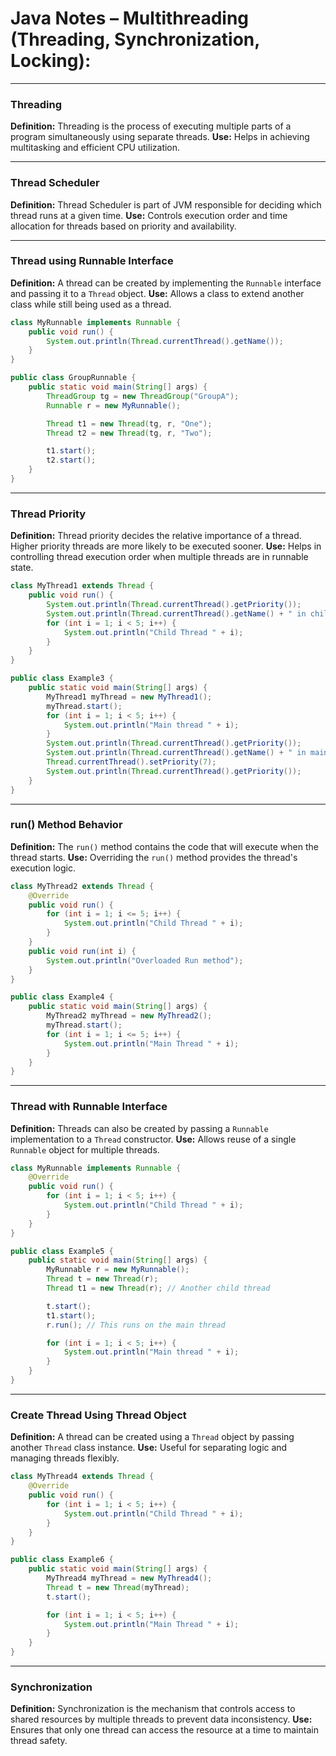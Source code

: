 # Java Notes – Multithreading (Threading, Synchronization, Locking):

---

### Threading

**Definition:**
Threading is the process of executing multiple parts of a program simultaneously using separate threads.
**Use:** Helps in achieving multitasking and efficient CPU utilization.

---

### Thread Scheduler

**Definition:**
Thread Scheduler is part of JVM responsible for deciding which thread runs at a given time.
**Use:** Controls execution order and time allocation for threads based on priority and availability.

---

### Thread using Runnable Interface

**Definition:**
A thread can be created by implementing the `Runnable` interface and passing it to a `Thread` object.
**Use:** Allows a class to extend another class while still being used as a thread.

```java
class MyRunnable implements Runnable {
    public void run() {
        System.out.println(Thread.currentThread().getName());
    }
}

public class GroupRunnable {
    public static void main(String[] args) {
        ThreadGroup tg = new ThreadGroup("GroupA");
        Runnable r = new MyRunnable();

        Thread t1 = new Thread(tg, r, "One");
        Thread t2 = new Thread(tg, r, "Two");

        t1.start();
        t2.start();
    }
}
```

---

### Thread Priority

**Definition:**
Thread priority decides the relative importance of a thread. Higher priority threads are more likely to be executed sooner.
**Use:** Helps in controlling thread execution order when multiple threads are in runnable state.

```java
class MyThread1 extends Thread {
    public void run() {
        System.out.println(Thread.currentThread().getPriority());
        System.out.println(Thread.currentThread().getName() + " in child");
        for (int i = 1; i < 5; i++) {
            System.out.println("Child Thread " + i);
        }
    }
}

public class Example3 {
    public static void main(String[] args) {
        MyThread1 myThread = new MyThread1();
        myThread.start();
        for (int i = 1; i < 5; i++) {
            System.out.println("Main thread " + i);
        }
        System.out.println(Thread.currentThread().getPriority());
        System.out.println(Thread.currentThread().getName() + " in main method");
        Thread.currentThread().setPriority(7);
        System.out.println(Thread.currentThread().getPriority());
    }
}
```

---

### run() Method Behavior

**Definition:**
The `run()` method contains the code that will execute when the thread starts.
**Use:** Overriding the `run()` method provides the thread's execution logic.

```java
class MyThread2 extends Thread {
    @Override
    public void run() {
        for (int i = 1; i <= 5; i++) {
            System.out.println("Child Thread " + i);
        }
    }
    public void run(int i) {
        System.out.println("Overloaded Run method");
    }
}

public class Example4 {
    public static void main(String[] args) {
        MyThread2 myThread = new MyThread2();
        myThread.start();
        for (int i = 1; i <= 5; i++) {
            System.out.println("Main Thread " + i);
        }
    }
}
```

---

### Thread with Runnable Interface

**Definition:**
Threads can also be created by passing a `Runnable` implementation to a `Thread` constructor.
**Use:** Allows reuse of a single `Runnable` object for multiple threads.

```java
class MyRunnable implements Runnable {
    @Override
    public void run() {
        for (int i = 1; i < 5; i++) {
            System.out.println("Child Thread " + i);
        }
    }
}

public class Example5 {
    public static void main(String[] args) {
        MyRunnable r = new MyRunnable();
        Thread t = new Thread(r);
        Thread t1 = new Thread(r); // Another child thread

        t.start();
        t1.start();
        r.run(); // This runs on the main thread

        for (int i = 1; i < 5; i++) {
            System.out.println("Main thread " + i);
        }
    }
}
```

---

### Create Thread Using Thread Object

**Definition:**
A thread can be created using a `Thread` object by passing another `Thread` class instance.
**Use:** Useful for separating logic and managing threads flexibly.

```java
class MyThread4 extends Thread {
    @Override
    public void run() {
        for (int i = 1; i < 5; i++) {
            System.out.println("Child Thread " + i);
        }
    }
}

public class Example6 {
    public static void main(String[] args) {
        MyThread4 myThread = new MyThread4();
        Thread t = new Thread(myThread);
        t.start();

        for (int i = 1; i < 5; i++) {
            System.out.println("Main Thread " + i);
        }
    }
}
```

---

### Synchronization

**Definition:**
Synchronization is the mechanism that controls access to shared resources by multiple threads to prevent data inconsistency.
**Use:** Ensures that only one thread can access the resource at a time to maintain thread safety.


